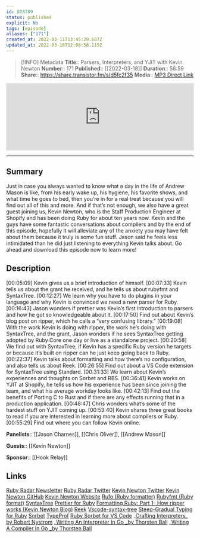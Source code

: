 ```yaml
---
id: 828789
status: published
explicit: No
tags: [episode]
aliases: ["171"]
created_at: 2022-03-11T13:45:29.687Z
updated_at: 2022-03-18T12:08:58.115Z
---
```


> [!INFO] Metadata
> **Title**:: Parsers, Interpreters, and YJIT with Kevin Newton
> **Number**:: 171
> **Published**:: [[2022-03-18]]
> **Duration**:: 56:59
> **Share**:: <https://share.transistor.fm/s/d5fc2f35>
> **Media**:: [MP3 Direct Link](https://dts.podtrac.com/redirect.mp3/media.transistor.fm/d5fc2f35/d8ef2366.mp3)

<iframe width="100%" height="180" frameborder="no" scrolling="no" seamless src="https://share.transistor.fm/e/d5fc2f35/dark"></iframe>

---

## Summary

Just in case you always wanted to know what a day in the life of Andrew Mason is like, from his early wake up, his hygiene, his favorite shows, and what time he goes to bed, then you’re in for a real treat because you will find out all of this and more. And if that’s not enough, we also have a great guest joining us, Kevin Newton, who is the Staff Production Engineer at Shopify and has been doing Ruby for about ten years now. Kevin and the guys have some fantastic conversations about compilers and by the end of this episode, hopefully it will alleviate any of the anxiety you may have felt about them because it truly is some fun stuff. Jason said he feels less intimidated than he did just listening to everything Kevin talks about. Go ahead and download this episode now to learn more!

## Description

[00:05:09] Kevin gives us a brief introduction of himself.
[00:07:33] Kevin tells us about the grant he received, and he tells us about rubyfmt and SyntaxTree.
[00:12:27] We learn why you have to do plugins in your language and why Kevin is convinced we need a new parser for Ruby.
[00:16:43] Jason wonders if prettier was Kevin’s first introduction to parsers and how he got so knowledgeable about it.
[00:17:50] Find out about Kevin’s blog post on ripper, which he calls a “very confusing library.”
[00:19:08] With the work Kevin is doing with ripper, the work he’s doing with SyntaxTree, and the grant, Jason wonders if he sees SyntaxTree getting adopted by Ruby Core one day or live as a standalone project.
[00:20:58] We find out with SyntaxTree, if Kevin has a specific Ruby version he targets or because it’s built on ripper can he just keep going back to Ruby.
[00:22:37] Kevin talks about formatting and how there’s no configuration, and also tells us about Reek.
[00:26:55] Find out about a VS Code extension for SyntaxTree using Standard.
[00:31:33] We learn about Kevin’s experiences and thoughts on Sorbet and RBS.
[00:36:41] Kevin works on YJIT at Shopify, he tells us how his experience has been since joining the team, and what his average workday looks like.
[00:42:13] Find out the benefits of Porting C to Rust and if there are any effects running that in a production application.
[00:48:47] Chris wonders what’s some of the hardest stuff on YJIT coming up.
[00:53:40] Kevin shares three great books to read if you are interested in learning more about compilers or Ruby.
[00:55:29] Find out where you can follow Kevin online.

**Panelists**:: [[Jason Charnes]], [[Chris Oliver]], [[Andrew Mason]]

**Guests**:: [[Kevin Newton]]

**Sponsor**:: [[Hook Relay]]

## Links

[Ruby Radar Newsletter](https://rubyradar.dev/)
[Ruby Radar Twitter](https://twitter.com/therubyradar)
[Kevin Newton Twitter](https://twitter.com/kddnewton)
[Kevin Newton GitHub](https://github.com/kddnewton)
[Kevin Newton Website](https://kddnewton.com/)
[Rufo (Ruby formatter)](https://github.com/ruby-formatter/rufo/)
[Rubyfmt (Ruby format)](https://github.com/penelopezone/rubyfmt)
[SyntaxTree](https://github.com/ruby-syntax-tree/syntax_tree)
[Prettier for Ruby](https://github.com/prettier/plugin-ruby)
[Formatting Ruby: Part 1- How ripper works (Kevin Newton Blog)](https://kddnewton.com/2022/02/14/formatting-ruby-part-1.html)
[Reek](https://github.com/troessner/reek)
[Vscode-syntax-tree](https://github.com/ruby-syntax-tree/vscode-syntax-tree)
[Steep-Gradual Typing for Ruby](https://github.com/soutaro/steep)
[Sorbet](https://sorbet.org/)
[TypeProf](https://github.com/ruby/typeprof)
[Ruby Sorbet for VS Code](https://marketplace.visualstudio.com/items?itemName=sorbet.sorbet-vscode-extension)
_[Crafting Interpreters_ by Robert Nystrom](https://craftinginterpreters.com/)
_[Writing An Interpreter In Go \_by Thorsten Ball](https://interpreterbook.com/)
_[Writing A Compiler In Go \_by Thorsten Ball](https://interpreterbook.com/)
